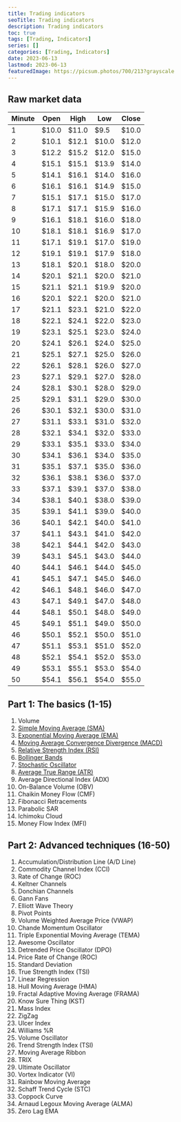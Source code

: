 ```yaml
---
title: Trading indicators
seoTitle: Trading indicators
description: Trading indicators
toc: true
tags: [Trading, Indicators]
series: []
categories: [Trading, Indicators]
date: 2023-06-13
lastmod: 2023-06-13
featuredImage: https://picsum.photos/700/213?grayscale
---
```


## Raw market data

| Minute | Open  | High  | Low   | Close |
| ------ | ----- | ----- | ----- | ----- |
| 1      | $10.0 | $11.0 | $9.5  | $10.0 |
| 2      | $10.1 | $12.1 | $10.0 | $12.0 |
| 3      | $12.2 | $15.2 | $12.0 | $15.0 |
| 4      | $15.1 | $15.1 | $13.9 | $14.0 |
| 5      | $14.1 | $16.1 | $14.0 | $16.0 |
| 6      | $16.1 | $16.1 | $14.9 | $15.0 |
| 7      | $15.1 | $17.1 | $15.0 | $17.0 |
| 8      | $17.1 | $17.1 | $15.9 | $16.0 |
| 9      | $16.1 | $18.1 | $16.0 | $18.0 |
| 10     | $18.1 | $18.1 | $16.9 | $17.0 |
| 11     | $17.1 | $19.1 | $17.0 | $19.0 |
| 12     | $19.1 | $19.1 | $17.9 | $18.0 |
| 13     | $18.1 | $20.1 | $18.0 | $20.0 |
| 14     | $20.1 | $21.1 | $20.0 | $21.0 |
| 15     | $21.1 | $21.1 | $19.9 | $20.0 |
| 16     | $20.1 | $22.1 | $20.0 | $21.0 |
| 17     | $21.1 | $23.1 | $21.0 | $22.0 |
| 18     | $22.1 | $24.1 | $22.0 | $23.0 |
| 19     | $23.1 | $25.1 | $23.0 | $24.0 |
| 20     | $24.1 | $26.1 | $24.0 | $25.0 |
| 21     | $25.1 | $27.1 | $25.0 | $26.0 |
| 22     | $26.1 | $28.1 | $26.0 | $27.0 |
| 23     | $27.1 | $29.1 | $27.0 | $28.0 |
| 24     | $28.1 | $30.1 | $28.0 | $29.0 |
| 25     | $29.1 | $31.1 | $29.0 | $30.0 |
| 26     | $30.1 | $32.1 | $30.0 | $31.0 |
| 27     | $31.1 | $33.1 | $31.0 | $32.0 |
| 28     | $32.1 | $34.1 | $32.0 | $33.0 |
| 29     | $33.1 | $35.1 | $33.0 | $34.0 |
| 30     | $34.1 | $36.1 | $34.0 | $35.0 |
| 31     | $35.1 | $37.1 | $35.0 | $36.0 |
| 32     | $36.1 | $38.1 | $36.0 | $37.0 |
| 33     | $37.1 | $39.1 | $37.0 | $38.0 |
| 34     | $38.1 | $40.1 | $38.0 | $39.0 |
| 35     | $39.1 | $41.1 | $39.0 | $40.0 |
| 36     | $40.1 | $42.1 | $40.0 | $41.0 |
| 37     | $41.1 | $43.1 | $41.0 | $42.0 |
| 38     | $42.1 | $44.1 | $42.0 | $43.0 |
| 39     | $43.1 | $45.1 | $43.0 | $44.0 |
| 40     | $44.1 | $46.1 | $44.0 | $45.0 |
| 41     | $45.1 | $47.1 | $45.0 | $46.0 |
| 42     | $46.1 | $48.1 | $46.0 | $47.0 |
| 43     | $47.1 | $49.1 | $47.0 | $48.0 |
| 44     | $48.1 | $50.1 | $48.0 | $49.0 |
| 45     | $49.1 | $51.1 | $49.0 | $50.0 |
| 46     | $50.1 | $52.1 | $50.0 | $51.0 |
| 47     | $51.1 | $53.1 | $51.0 | $52.0 |
| 48     | $52.1 | $54.1 | $52.0 | $53.0 |
| 49     | $53.1 | $55.1 | $53.0 | $54.0 |
| 50     | $54.1 | $56.1 | $54.0 | $55.0 |

## Part 1: The basics (1-15)

1. Volume
1. [Simple Moving Average (SMA)](../sma)
1. [Exponential Moving Average (EMA)](../ema)
1. [Moving Average Convergence Divergence (MACD)](../macd)
1. [Relative Strength Index (RSI)](../rsi)
1. [Bollinger Bands](../bollinger_bands)
1. [Stochastic Oscillator](../stochastic_oscillator)
1. [Average True Range (ATR)](../atr)
1. Average Directional Index (ADX)
1. On-Balance Volume (OBV)
1. Chaikin Money Flow (CMF)
1. Fibonacci Retracements
1. Parabolic SAR
1. Ichimoku Cloud
1. Money Flow Index (MFI)

## Part 2: Advanced techniques (16-50)

1. Accumulation/Distribution Line (A/D Line)
1. Commodity Channel Index (CCI)
1. Rate of Change (ROC)
1. Keltner Channels
1. Donchian Channels
1. Gann Fans
1. Elliott Wave Theory
1. Pivot Points
1. Volume Weighted Average Price (VWAP)
1. Chande Momentum Oscillator
1. Triple Exponential Moving Average (TEMA)
1. Awesome Oscillator
1. Detrended Price Oscillator (DPO)
1. Price Rate of Change (ROC)
1. Standard Deviation
1. True Strength Index (TSI)
1. Linear Regression
1. Hull Moving Average (HMA)
1. Fractal Adaptive Moving Average (FRAMA)
1. Know Sure Thing (KST)
1. Mass Index
1. ZigZag
1. Ulcer Index
1. Williams %R
1. Volume Oscillator
1. Trend Strength Index (TSI)
1. Moving Average Ribbon
1. TRIX
1. Ultimate Oscillator
1. Vortex Indicator (VI)
1. Rainbow Moving Average
1. Schaff Trend Cycle (STC)
1. Coppock Curve
1. Arnaud Legoux Moving Average (ALMA)
1. Zero Lag EMA
